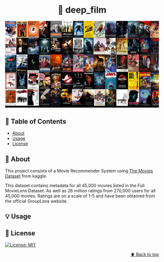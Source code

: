 # <div align="center"> :movie_camera: deep_film </div>

![Alt](/images/movies_collage.jpg "Movies")



## :scroll: Table of Contents

* [About](#About)
* [Usage](#Usage)
* [License](#License)

## :newspaper: About

This project consists of a Movie Recommender System using [The Movies Dataset](https://www.kaggle.com/rounakbanik/the-movies-dataset) from kaggle.  

This dataset contains metadata for all 45,000 movies listed in the Full MovieLens Dataset. As well as 26 million ratings from 270,000 users for all 45,000 movies. Ratings are on a scale of 1-5 and have been obtained from the official GroupLens website.

## :bulb: Usage

## :key: License
[![License: MIT](https://img.shields.io/badge/License-MIT-yellow.svg)](LICENSE)

<div align="right"><a href="#top">&#11014; Back to top</a></div>